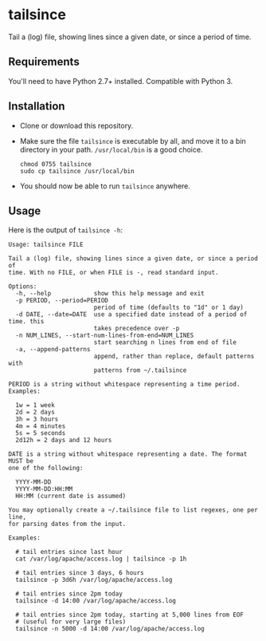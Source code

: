 
tailsince
=========

Tail a (log) file, showing lines since a given date, or since a period of
time.

Requirements
------------

You'll need to have Python 2.7+ installed. Compatible with Python 3.

Installation
------------

- Clone or download this repository.

- Make sure the file `tailsince` is executable by all, and move it to
  a bin directory in your path. `/usr/local/bin` is a good choice.
  
  ```
  chmod 0755 tailsince
  sudo cp tailsince /usr/local/bin
  ```

- You should now be able to run `tailsince` anywhere.

Usage
-----

Here is the output of `tailsince -h`:

```
Usage: tailsince FILE

Tail a (log) file, showing lines since a given date, or since a period of
time. With no FILE, or when FILE is -, read standard input.

Options:
  -h, --help            show this help message and exit
  -p PERIOD, --period=PERIOD
                        period of time (defaults to "1d" or 1 day)
  -d DATE, --date=DATE  use a specified date instead of a period of time. this
                        takes precedence over -p
  -n NUM_LINES, --start-num-lines-from-end=NUM_LINES
                        start searching n lines from end of file
  -a, --append-patterns
                        append, rather than replace, default patterns with
                        patterns from ~/.tailsince

PERIOD is a string without whitespace representing a time period. Examples:

  1w = 1 week
  2d = 2 days
  3h = 3 hours
  4m = 4 minutes
  5s = 5 seconds
  2d12h = 2 days and 12 hours

DATE is a string without whitespace representing a date. The format MUST be
one of the following:

  YYYY-MM-DD
  YYYY-MM-DD:HH:MM
  HH:MM (current date is assumed)

You may optionally create a ~/.tailsince file to list regexes, one per line,
for parsing dates from the input.

Examples:

  # tail entries since last hour
  cat /var/log/apache/access.log | tailsince -p 1h

  # tail entries since 3 days, 6 hours
  tailsince -p 3d6h /var/log/apache/access.log

  # tail entries since 2pm today
  tailsince -d 14:00 /var/log/apache/access.log

  # tail entries since 2pm today, starting at 5,000 lines from EOF
  # (useful for very large files)
  tailsince -n 5000 -d 14:00 /var/log/apache/access.log
  
```
